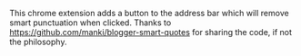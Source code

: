 This chrome extension adds a button to the address bar which will remove smart punctuation when clicked. Thanks to https://github.com/manki/blogger-smart-quotes for sharing the code, if not the philosophy.
